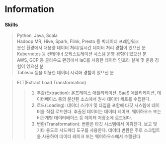 # Information

### Skills

> Python, Java, Scala  
> Hadoop MR, Hive, Spark, Flink, Presto 등 빅데이터 프레임워크  
> 분산 환경에서 대용량 데이터 처리/실시간 데이터 처리 경험이 있으신 분  
> Kubernetes 등 컨테이너 오케스트레이션 시스템 운영 경험이 있으신 분  
> AWS, GCP 등 클라우드 환경에서 IaC를 사용한 데이터 인프라 설계 및 운용 경험이 있으신 분  
> Tableau 등을 이용한 데이터 시각화 경험이 있으신 분

> ELT(Extract Load Transformation)
>
> > 1. 추출(Extraction): 온프레미스 애플리케이션, SaaS 애플리케이션, 데이터베이스 등의 분산된 소스에서 원시 데이터 세트를 수집한다.
> > 2. 로드(Loading): 데이터 스키마 및 타입을 포함해 타깃 시스템에 데이터를 직접 로드한다. 추출된 데이터는 데이터 레이크, 웨어하우스 또는 비관계형 데이터베이스 등 데이터 저장소에 로드된다.
> > 3. 변환(Transformation): 변환은 타깃 시스템에서 이뤄진다. 보고 및 기타 용도로 서드파티 도구를 사용한다. 데이터 변환은 주로 스크립트를 사용하여 데이터 레이크 또는 웨어하우스에서 수행된다.
